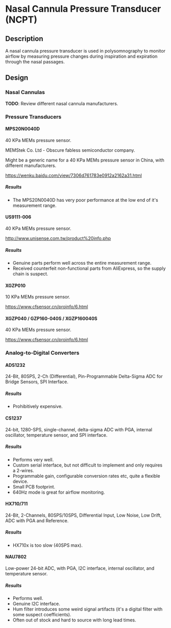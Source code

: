 # Nasal Cannula Pressure Transducer (NCPT)

## Description

A nasal cannula pressure transducer is used in polysomnography to monitor 
airflow by measuring pressure changes during inspiration and expiration through
the nasal passages.

## Design

### Nasal Cannulas

**TODO**: Review different nasal cannula manufacturers.

### Pressure Transducers

#### MPS20N0040D

40 KPa MEMs pressure sensor.

MEMStek Co. Ltd - Obscure fabless semiconductor company.

Might be a generic name for a 40 KPa MEMs pressure sensor in China, with different manufacturers.

https://wenku.baidu.com/view/7306d761783e0912a2162a31.html

##### Results

* The MPS20N0040D has very poor performance at the low end of it's measurement range.

#### US9111-006

40 KPa MEMs pressure sensor.

http://www.unisense.com.tw/product%20info.php

##### Results

* Genuine parts perform well across the entire measurement range.
* Received counterfeit non-functional parts from AliExpress, so the supply chain is suspect.

#### XGZP010

10 KPa MEMs pressure sensor.

https://www.cfsensor.cn/proinfo/6.html

#### XGZP040 / GZP160-040S / XGZP160040S

40 KPa MEMs pressure sensor.

https://www.cfsensor.cn/proinfo/6.html

### Analog-to-Digital Converters

#### ADS1232

24-Bit, 80SPS, 2-Ch (Differential), Pin-Programmable Delta-Sigma ADC for Bridge Sensors, SPI Interface.

##### Results

* Prohibitively expensive.

#### CS1237

24-bit, 1280-SPS, single-channel, delta-sigma ADC with PGA, internal oscillator, temperature sensor, and SPI interface.

##### Results

* Performs very well.
* Custom serial interface, but not difficult to implement and only requires a 2-wires.
* Programmable gain, configurable conversion rates etc, quite a flexible device.
* Small PCB footprint.
* 640Hz mode is great for airflow monitoring.

#### HX710/711

24-Bit, 2-Channels, 80SPS/10SPS, Differential Input, Low Noise, Low Drift, ADC with PGA and Reference.

##### Results

* HX710x is too slow (40SPS max).

#### NAU7802

Low-power 24-bit ADC, with PGA, I2C interface, internal oscillator, and temperature sensor.

##### Results

* Performs well.
* Genuine I2C interface.
* Hum filter introduces some weird signal artifacts (it's a digital filter with some suspect coefficients).
* Often out of stock and hard to source with long lead times.